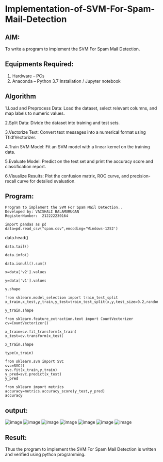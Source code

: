 # Implementation-of-SVM-For-Spam-Mail-Detection

## AIM:
To write a program to implement the SVM For Spam Mail Detection.

## Equipments Required:
1. Hardware – PCs
2. Anaconda – Python 3.7 Installation / Jupyter notebook

## Algorithm
1.Load and Preprocess Data: Load the dataset, select relevant columns, and map labels to numeric values.

2.Split Data: Divide the dataset into training and test sets.

3.Vectorize Text: Convert text messages into a numerical format using TfidfVectorizer.

4.Train SVM Model: Fit an SVM model with a linear kernel on the training data.

5.Evaluate Model: Predict on the test set and print the accuracy score and classification report.

6.Visualize Results: Plot the confusion matrix, ROC curve, and precision-recall curve for detailed evaluation.

## Program:
```
Program to implement the SVM For Spam Mail Detection..
Developed by: VAISHALI BALAMURUGAN
RegisterNumber:  212222230164
```
```
import pandas as pd
data=pd.read_csv("spam.csv",encoding='Windows-1252')
```
data.head()
```
data.tail()
```
```
data.info()
```
```
data.isnull().sum()
```
```
x=data['v2'].values
```
```
y=data['v1'].values
```
```
y.shape
```
```
from sklearn.model_selection import train_test_split
x_train,x_test,y_train,y_test=train_test_split(x,y,test_size=0.2,random_state=0)
```
```
y_train.shape
```
```
from sklearn.feature_extraction.text import CountVectorizer
cv=CountVectorizer()
```
```
x_train=cv.fit_transform(x_train)
x_test=cv.transform(x_test)
```
```
x_train.shape
```
```
type(x_train)
```
```
from sklearn.svm import SVC
svc=SVC()
svc.fit(x_train,y_train)
y_pred=svc.predict(x_test)
y_pred
```
```
from sklearn import metrics
accuracy=metrics.accuracy_score(y_test,y_pred)
accuracy
```

## output:


![image](https://github.com/user-attachments/assets/2aa966fd-1de6-4c0d-ba3c-07c0335f4ec8)
![image](https://github.com/user-attachments/assets/4f26dafb-1377-4e00-975d-510cd0d7cc77)
![image](https://github.com/user-attachments/assets/ae8abb9e-a0e6-48db-94b8-66470d5437c8)
![image](https://github.com/user-attachments/assets/6c6e37b6-2990-491f-a61d-9d776816ecd2)
![image](https://github.com/user-attachments/assets/1ebd23fa-6bd6-47ad-a8bc-bc15d7272544)
![image](https://github.com/user-attachments/assets/fea9bc08-8f6d-483d-9c90-b65e7d040552)
![image](https://github.com/user-attachments/assets/a8e1d4fa-c35a-45de-a7ec-943c58bd3660)



## Result:
Thus the program to implement the SVM For Spam Mail Detection is written and verified using python programming.
